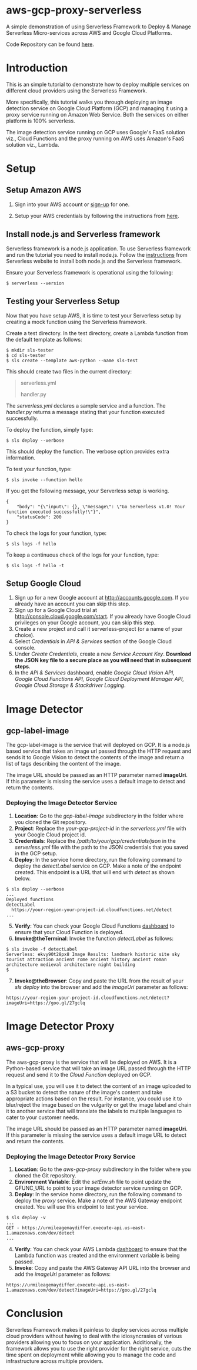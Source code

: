 # aws-gcp-proxy-serverless

A simple demonstration of using Serverless Framework to Deploy & Manage Serverless Micro-services
across AWS and Google Cloud Platforms.

Code Repository can be found [here](https://github.com/skarlekar/aws-gcp-proxy-serverless).

# Introduction

This is an simple tutorial to demonstrate how to deploy multiple services on different cloud providers using the Serverless Framework.

More specifically, this tutorial walks you through deploying an image detection service on Google Cloud Platform (GCP) and managing it using a proxy service running on Amazon Web Service. Both the services on either platform is 100% serverless.

The image detection service running on GCP uses  Google's FaaS solution viz., Cloud Functions and the proxy running on AWS uses Amazon's FaaS solution viz., Lambda.

# Setup

## Setup Amazon AWS
1. Sign into your AWS account or [sign-up](https://console.aws.amazon.com/console/home?region=us-east-1) for one.

2. Setup your AWS credentials by following the instructions from [here](https://serverless.com/framework/docs/providers/aws/guide/credentials/).

## Install node.js and Serverless framework
Serverless framework is a node.js application. To use Serverless framework and run the tutorial you need to install node.js. Follow the [instructions](https://serverless.com/framework/docs/providers/aws/guide/installation/) from Serverless website to install both node.js and the Serverless framework.

Ensure your Serverless framework is operational using the following:

    $ serverless --version

## Testing your Serverless Setup
Now that you have setup AWS, it is time to test your Serverless setup by creating a mock function using the Serverless framework.

Create a test directory. In the test directory, create a Lambda function from the default template as follows:

    $ mkdir sls-tester
    $ cd sls-tester
    $ sls create --template aws-python --name sls-test

This should create two files in the current directory:

> serverless.yml
>
> handler.py

The *serverless.yml* declares a sample service and a function. The *handler.py*  returns a message stating that your function executed successfully.

To deploy the function, simply type:

    $ sls deploy --verbose

This should deploy the function. The verbose option provides extra information.

To test your function, type:

    $ sls invoke --function hello

If you get the following message, your Serverless setup is working.

    {
        "body": "{\"input\": {}, \"message\": \"Go Serverless v1.0! Your function executed successfully!\"}",
        "statusCode": 200
    }

To check the logs for your function, type:

    $ sls logs -f hello

To keep a continuous check of the logs for your function, type:

    $ sls logs -f hello -t

## Setup Google Cloud

1. Sign up for a new Google account at http://accounts.google.com. If you already have an account you can skip this step.
2. Sign up for a Google Cloud trial at http://console.cloud.google.com/start. If you already have Google Cloud privileges on  your Google account, you can skip this step.
3. Create a new project and call it serverless-project (or a name of your choice).
4. Select *Credentials* in *API & Services* section of the Google Cloud console.
5. Under *Create Credentials*, create a new *Service Account Key*. **Download the JSON key file to a secure place as you will need that in subsequent steps**.
6. In the *API & Services* dashboard, enable *Google Cloud Vision API, Google Cloud Functions API, Google Cloud Deployment Manager API, Google Cloud Storage & Stackdriver Logging*.

# Image Detector

## gcp-label-image

The gcp-label-image is the service that will deployed on GCP. It is a node.js based service that takes an image url passed through the HTTP request and sends it to Google Vision to detect the contents of the image and return a list of tags describing the content of the image.

The image URL should be passed as an HTTP parameter named **imageUri**. If this parameter is missing the service uses a default image to detect and return the contents.

### Deploying the Image Detector Service

1. **Location**: Go to the *gcp-label-image* subdirectory in the folder where you cloned the Git repository.
2. **Project**: Replace the *your-gcp-project-id* in the *serverless.yml* file with your Google Cloud project id.
3. **Credentials**: Replace the */path/to/your/gcp/credentials/json* in the *serverless.yml* file with the path to the JSON credentials that you saved in the GCP setup.
4. **Deploy**: In the service home directory, run the following command to deploy the *detectLabel* service on GCP. Make a note of the endpoint created. This endpoint is a URL that will end with *detect* as shown below.
```shell
$ sls deploy --verbose
...
Deployed functions
detectLabel
  https://your-region-your-project-id.cloudfunctions.net/detect
...
```
5. **Verify**: You can check your Google Cloud Functions [dashboard](https://console.cloud.google.com/functions) to ensure that your Cloud Function is deployed.
6. **Invoke@theTerminal**: Invoke the function *detectLabel* as follows:
```shell
$ sls invoke -f detectLabel
Serverless: ekvy90t28px8 Image Results: landmark historic site sky tourist attraction ancient rome ancient history ancient roman architecture medieval architecture night building
$
```
7. **Invoke@theBrowser**: Copy and paste the URL from the result of your *sls deploy* into the browser and add the *imageUri* parameter as follows:
  ```Far
  https://your-region-your-project-id.cloudfunctions.net/detect?imageUri=https://goo.gl/27gclq
  ```

# Image Detector Proxy

## aws-gcp-proxy
The aws-gcp-proxy is the service that will be deployed on AWS. It is a Python-based service that will take an image URL passed through the HTTP request and send it to the *Cloud Function* deployed on GCP.

In a typical use, you will use it to detect the content of an image uploaded to a S3 bucket to detect the nature of the image's content and take appropriate actions based on the result. For instance, you could use it to blur/reject the image based on the vulgarity or get the image label and chain it to another service that will translate the labels to multiple languages to cater to your customer needs.

The image URL should be passed as an HTTP parameter named **imageUri**. If this parameter is missing the service uses a default image URL to detect and return the contents.

### Deploying the Image Detector Proxy Service

1. **Location**: Go to the *aws-gcp-proxy* subdirectory in the folder where  you cloned the Git repository.
2. **Environment Variable**: Edit the *setEnv.sh* file to point update the GFUNC_URL to point to your image detector service running on GCP.
3. **Deploy**: In the service home directory, run the following command to deploy the *proxy* service. Make a note of the AWS Gateway endpoint created. You will use this endpoint to test your service.
```shell
$ sls deploy -v
...
GET - https://urmileagemaydiffer.execute-api.us-east-1.amazonaws.com/dev/detect
...
```
4. **Verify**: You can check your AWS Lambda [dashboard](https://console.aws.amazon.com/lambda/home) to ensure that the Lambda function was created and the environment variable is being passed.
5. **Invoke**: Copy and paste the AWS Gateway API URL into the browser and add the *imageUri* parameter as follows:
```Far
https://urmileagemaydiffer.execute-api.us-east-1.amazonaws.com/dev/detect?imageUri=https://goo.gl/27gclq
```

# Conclusion

Serverless Framework makes it painless to deploy services across multiple cloud providers without having to deal with the idiosyncrasies of various providers allowing you to focus on your application. Additionally, the framework allows you to use the right provider for the right service, cuts the time spent on deployment while allowing you to manage the code and infrastructure across multiple providers.
